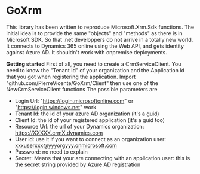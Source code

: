 # GoXrm
This library has been written to reproduce Microsoft.Xrm.Sdk functions.
The initial idea is to provide the same "objects" and "methods" as there is in Microsoft SDK. So that .net developpers do not arrive in a totally new world.
It connects to Dynamics 365 online using the Web API, and gets identity against Azure AD. It shouldn't work with onpremise deployments.

<b>Getting started</b>
First of all, you need to create a CrmServiceClient. You need to know the "Tenant Id" of your organization and the Application Id that you got when registering the application.
Import "github.com/PierreVicente/GoXrm/Client"
then use one of the NewCrmServiceClient functions
The possible parameters are
- Login Url: "https://login.microsoftonline.com" or "https://login.windows.net" work 
- Tenant Id:  the id of your azure AD organization (it's a guid)
- Client Id: the id of your registered application (it's a guid too)
- Resource Url: the url of your Dynamics organization: https://XXXXX.crmX.dynamics.com
- User id: use it if you want to connect as an organization user: xxxuserxxx@yyyorgyyy.onmicrosoft.com
- Password: no need to explain
- Secret: Means that your are connecting with an application user: this is the secret string provided by Azure AD registration

